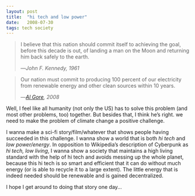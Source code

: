 ```yaml
---
layout: post
title:  "hi tech and low power"
date:   2008-07-30
tags: tech society
---
```


> I believe that this nation should commit itself to achieving the goal, before this decade is out, of landing a man on the Moon and returning him back safely to the earth.
>
> —<cite>John F. Kennedy, 1961</cite>

> Our nation must commit to producing 100 percent of our electricity from renewable energy and other clean sources within 10 years.
> 
> —<cite>[Al Gore](http://www.wecansolveit.org/), 2008</cite>

Well, I feel like all humanity (not only the US) has to solve this problem (and most other problems, too) together. But besides that, I think he’s right. we need to make the problem of climate change a positive challenge.

I wanna make a sci-fi story/film/whatever that shows people having succeeded in this challenge. I wanna show a world that is both *hi tech* and *low power/energy*. In opposition to Wikipedia’s description of Cyberpunk as *hi tech, low living*, I wanna show a society that maintains a high living standard with the help of hi tech and avoids messing up the whole planet, because this hi tech is so smart and efficient that it can do without much energy (or is able to recycle it to a large extent). The little energy that is indeed needed should be renewable and is gained decentralized.

I hope I get around to doing that story one day…

